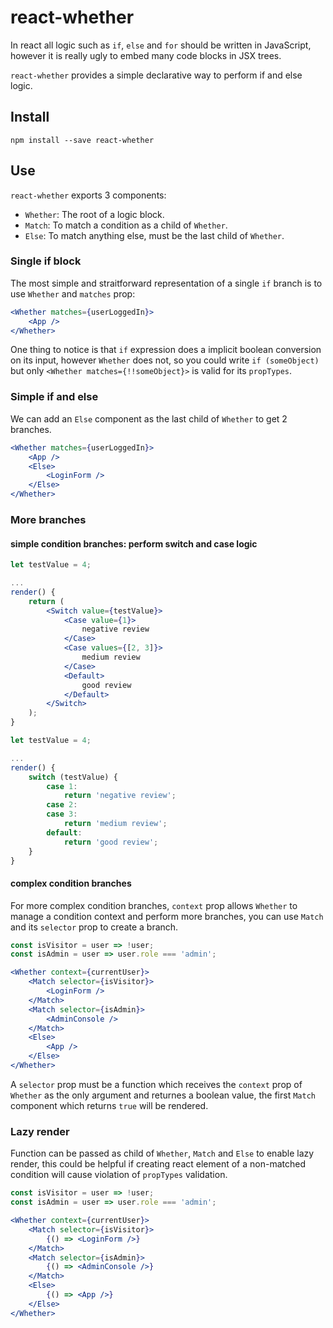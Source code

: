 # react-whether

In react all logic such as `if`, `else` and `for` should be written in JavaScript, however it is really ugly to embed many code blocks in JSX trees.

`react-whether` provides a simple declarative way to perform if and else logic.

## Install

```shell
npm install --save react-whether
```

## Use

`react-whether` exports 3 components:

- `Whether`: The root of a logic block.
- `Match`: To match a condition as a child of `Whether`.
- `Else`: To match anything else, must be the last child of `Whether`.

### Single if block

The most simple and straitforward representation of a single `if` branch is to use `Whether` and `matches` prop:

```jsx
<Whether matches={userLoggedIn}>
    <App />
</Whether>
```

One thing to notice is that `if` expression does a implicit boolean conversion on its input, however `Whether` does not, so you could write `if (someObject)` but only `<Whether matches={!!someObject}>` is valid for its `propTypes`.

### Simple if and else

We can add an `Else` component as the last child of `Whether` to get 2 branches.

```jsx
<Whether matches={userLoggedIn}>
    <App />
    <Else>
        <LoginForm />
    </Else>
</Whether>
```

### More branches

#### simple condition branches: perform switch and case logic

```jsx
let testValue = 4;

...
render() {
    return (
        <Switch value={testValue}>
            <Case value={1}>
                negative review
            </Case>
            <Case values={[2, 3]}>
                medium review
            </Case>
            <Default>
                good review
            </Default>
        </Switch>
    );
}
```

```jsx
let testValue = 4;

...
render() {
    switch (testValue) {
        case 1:
            return 'negative review';
        case 2:
        case 3:
            return 'medium review';
        default:
            return 'good review';        
    }
}

```

#### complex condition branches

For more complex condition branches, `context` prop allows `Whether` to manage a condition context and perform more branches, you can use `Match` and its `selector` prop to create a branch.

```jsx
const isVisitor = user => !user;
const isAdmin = user => user.role === 'admin';

<Whether context={currentUser}>
    <Match selector={isVisitor}>
        <LoginForm />
    </Match>
    <Match selector={isAdmin}>
        <AdminConsole />
    </Match>
    <Else>
        <App />
    </Else>
</Whether>
```

A `selector` prop must be a function which receives the `context` prop of `Whether` as the only argument and returnes a boolean value, the first `Match` component which returns `true` will be rendered.

### Lazy render

Function can be passed as child of `Whether`, `Match` and `Else` to enable lazy render, this could be helpful if creating react element of a non-matched condition will cause violation of `propTypes` validation.

```jsx
const isVisitor = user => !user;
const isAdmin = user => user.role === 'admin';

<Whether context={currentUser}>
    <Match selector={isVisitor}>
        {() => <LoginForm />}
    </Match>
    <Match selector={isAdmin}>
        {() => <AdminConsole />}
    </Match>
    <Else>
        {() => <App />}
    </Else>
</Whether>
```
